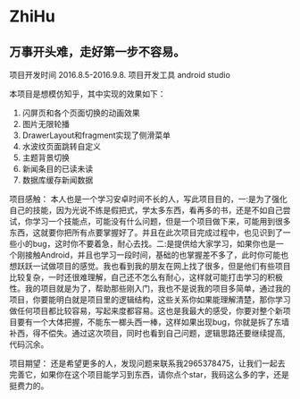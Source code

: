 ﻿# ZhiHu
万事开头难，走好第一步不容易。
---------------


项目开发时间  2016.8.5-2016.9.8.
项目开发工具   android studio

本项目是想模仿知乎，其中实现的效果如下：
 1. 闪屏页和各个页面切换的动画效果
 2. 图片无限轮播
 3. DrawerLayout和fragment实现了侧滑菜单
 4. 水波纹页面跳转自定义
 5. 主题背景切换
 6. 新闻条目的已读未读
 7. 数据库缓存新闻数据

项目感触：
本人也是一个学习安卓时间不长的人，写此项目目的，一:是为了强化自己的技能，因为光说不练是假把式，学太多东西，看再多的书，还是不如自己尝试，你学习一个技能点，可能没有什么问题，但是一个项目做下来，可能用到很多东西，这就要你把所有点要掌握好了。并且在此次项目完成过程中，也见识到了一些小的bug，这时你不要着急，耐心去找。二:是提供给大家学习，如果你也是一个刚接触Android，并且也学习一段时间，基础的也掌握差不多了，此时你可能也想跃跃一试做项目的感觉。我也看到我的朋友在网上找了很多，但是他们有些项目比较复杂，一时还很难理解，自己还不怎么有耐心，这样就可能打击学习的积极性。我的项目就是为了，帮助那些刚入门，我也不是说我的项目多简单，通过我的项目，你要能明白就是项目里的逻辑结构，这些关系你如果能理解清楚，那你学习做任何项目都比较容易，写起来度都容易。这也是我最大的感受，你要对整个新项目要有一个大体把握，不能东一榔头西一棒，这样如果出现bug，你就是拆了东墙补西，得不偿失。通过这次项目，同时也看到自己问题，逻辑思路还要继续提高,代码沉余。

项目期望：
还是希望更多的人，发现问题来联系我2965378475，让我们一起去完善它，如果你在这个项目能学习到东西，请你点个star，我码这么多的字，还是挺费力的。





 
